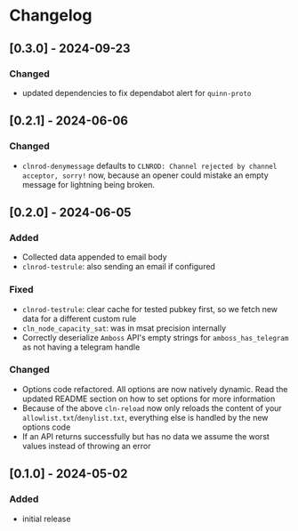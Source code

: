# Changelog

## [0.3.0] - 2024-09-23

### Changed
- updated dependencies to fix dependabot alert for ``quinn-proto``

## [0.2.1] - 2024-06-06

### Changed

- `clnrod-denymessage` defaults to `CLNROD: Channel rejected by channel acceptor, sorry!` now, because an opener could mistake an empty message for lightning being broken.

## [0.2.0] - 2024-06-05

### Added

- Collected data appended to email body
- `clnrod-testrule`: also sending an email if configured

### Fixed

- `clnrod-testrule`: clear cache for tested pubkey first, so we fetch new data for a different custom rule
- `cln_node_capacity_sat`: was in msat precision internally
- Correctly deserialize `Amboss` API's empty strings for `amboss_has_telegram` as not having a telegram handle

### Changed

- Options code refactored. All options are now natively dynamic. Read the updated README section on how to set options for more information
- Because of the above ``cln-reload`` now only reloads the content of your ``allowlist.txt``/``denylist.txt``, everything else is handled by the new options code
- If an API returns successfully but has no data we assume the worst values instead of throwing an error

## [0.1.0] - 2024-05-02

### Added

- initial release